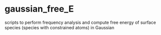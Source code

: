# gaussian_free_E
scripts to perform frequency analysis and compute free energy of surface species (species with constrained atoms) in Gaussian
